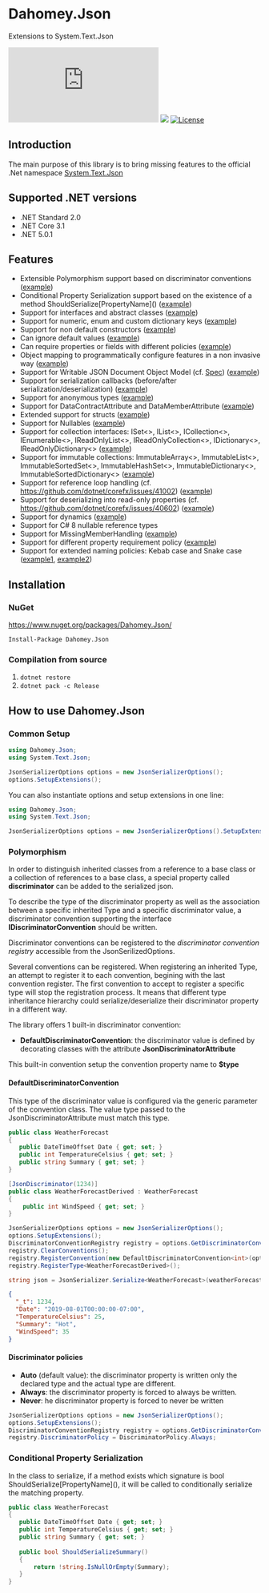 # Dahomey.Json
 Extensions to System.Text.Json

![Nuget (with prereleases)](https://img.shields.io/nuget/vpre/Dahomey.Json)
![](https://github.com/dahomey-technologies/Dahomey.Json/workflows/Build%20and%20Test/badge.svg)
[![License](https://img.shields.io/badge/license-MIT-blue.svg)](LICENSE.txt)

## Introduction
The main purpose of this library is to bring missing features to the official .Net namespace [System.Text.Json](https://docs.microsoft.com/en-us/dotnet/standard/serialization/system-text-json-overview)

## Supported .NET versions
* .NET Standard 2.0
* .NET Core 3.1
* .NET 5.0.1

## Features
* Extensible Polymorphism support based on discriminator conventions ([example](https://github.com/dahomey-technologies/Dahomey.Json/blob/master/src/Dahomey.Json.Tests/DiscriminatorTests.cs))
* Conditional Property Serialization support based on the existence of a method ShouldSerialize\[PropertyName\]() ([example](https://github.com/dahomey-technologies/Dahomey.Json/blob/master/src/Dahomey.Json.Tests/ShouldSerializeTests.cs))
* Support for interfaces and abstract classes ([example](https://github.com/dahomey-technologies/Dahomey.Json/blob/master/src/Dahomey.Json.Tests/DictionaryTests.cs))
* Support for numeric, enum and custom dictionary keys ([example](https://github.com/dahomey-technologies/Dahomey.Json/blob/master/src/Dahomey.Json.Tests/DictionaryTests.cs))
* Support for non default constructors ([example](https://github.com/dahomey-technologies/Dahomey.Json/blob/master/src/Dahomey.Json.Tests/CreatorMappingTests.cs))
* Can ignore default values ([example](https://github.com/dahomey-technologies/Dahomey.Json/blob/master/src/Dahomey.Json.Tests/DefaultValueTests.cs))
* Can require properties or fields with different policies ([example](https://github.com/dahomey-technologies/Dahomey.Json/blob/master/src/Dahomey.Json.Tests/ClassMemberModifierTests.cs))
* Object mapping to programmatically configure features in a non invasive way ([example](https://github.com/dahomey-technologies/Dahomey.Json/blob/master/src/Dahomey.Json.Tests/ObjectMappingTests.cs))
* Support for Writable JSON Document Object Model (cf. [Spec](https://github.com/dotnet/corefx/blob/master/src/System.Text.Json/docs/writable_json_dom_spec.md)) ([example](https://github.com/dahomey-technologies/Dahomey.Json/blob/master/src/Dahomey.Json.Tests/JsonNodeTests.cs))
* Support for serialization callbacks (before/after serialization/deserialization) ([example](https://github.com/dahomey-technologies/Dahomey.Json/blob/master/src/Dahomey.Json.Tests/CallbackTests.cs))
* Support for anonymous types ([example](https://github.com/dahomey-technologies/Dahomey.Json/blob/master/src/Dahomey.Json.Tests/AnonymousTests.cs))
* Support for DataContractAttribute and DataMemberAttribute ([example](https://github.com/dahomey-technologies/Dahomey.Json/blob/master/src/Dahomey.Json.Tests/DataContractAndMemberTests.cs))
* Extended support for structs ([example](https://github.com/dahomey-technologies/Dahomey.Json/blob/master/src/Dahomey.Json.Tests/StructTests.cs))
* Support for Nullables ([example](https://github.com/dahomey-technologies/Dahomey.Json/blob/master/src/Dahomey.Json.Tests/NullableTests.cs))
* Support for collection interfaces: ISet<>, IList<>, ICollection<>, IEnumerable<>, IReadOnlyList<>, IReadOnlyCollection<>, IDictionary<>, IReadOnlyDictionary<> ([example](https://github.com/dahomey-technologies/Dahomey.Json/blob/master/src/Dahomey.Json.Tests/InterfaceCollectionTests.cs))
* Support for immutable collections: ImmutableArray<>, ImmutableList<>, ImmutableSortedSet<>, ImmutableHashSet<>, ImmutableDictionary<>, ImmutableSortedDictionary<> ([example](https://github.com/dahomey-technologies/Dahomey.Json/blob/master/src/Dahomey.Json.Tests/ImmutableCollectionTests.cs))
* Support for reference loop handling (cf. https://github.com/dotnet/corefx/issues/41002) ([example](https://github.com/dahomey-technologies/Dahomey.Json/blob/master/src/Dahomey.Json.Tests/ReferenceHandlingTests.cs))
* Support for deserializing into read-only properties (cf. https://github.com/dotnet/corefx/issues/40602) ([example](https://github.com/dahomey-technologies/Dahomey.Json/blob/master/src/Dahomey.Json.Tests/ReadOnlyPropertyTests.cs))
* Support for dynamics ([example](https://github.com/dahomey-technologies/Dahomey.Json/blob/master/src/Dahomey.Json.Tests/DynamicObjectTests.cs))
* Support for C# 8 nullable reference types
* Support for MissingMemberHandling ([example](https://github.com/dahomey-technologies/Dahomey.Json/blob/master/src/Dahomey.Json.Tests/MissingMemberHandlingTests.cs))
* Support for different property requirement policy ([example](https://github.com/dahomey-technologies/Dahomey.Json/blob/master/src/Dahomey.Json.Tests/RequiredTests.cs))
* Support for extended naming policies: Kebab case and Snake case ([example1](https://github.com/dahomey-technologies/Dahomey.Json/blob/master/src/Dahomey.Json.Tests/KebabCaseNamingPolicyTests.cs), [example2](https://github.com/dahomey-technologies/Dahomey.Json/blob/master/src/Dahomey.Json.Tests/SnakeCaseNamingPolicyTests.cs))

## Installation
### NuGet
https://www.nuget.org/packages/Dahomey.Json/

`Install-Package Dahomey.Json`

### Compilation from source
  1. `dotnet restore`
  2. `dotnet pack -c Release`
  
## How to use Dahomey.Json
### Common Setup

```csharp
using Dahomey.Json;
using System.Text.Json;

JsonSerializerOptions options = new JsonSerializerOptions();
options.SetupExtensions();
```

You can also instantiate options and setup extensions in one line:
```csharp
using Dahomey.Json;
using System.Text.Json;

JsonSerializerOptions options = new JsonSerializerOptions().SetupExtensions();
```

### Polymorphism

In order to distinguish inherited classes from a reference to a base class or a collection of references to a base class, a special property called **discriminator** can be added to the serialized json.

To describe the type of the discriminator property as well as the association between a specific inherited Type and a specific discriminator value, a discriminator convention supporting the interface **IDiscriminatorConvention** should be written.

Discriminator conventions can be registered to the *discriminator convention registry* accessible from the JsonSerilizedOptions.

Several conventions can be registered. When registering an inherited Type, an attempt to register it to each convention, begining with the last convention register. The first convention to accept to register a specific type will stop the registration process.
It means that different type inheritance hierarchy could serialize/deserialize their discriminator property in a different way.

The library offers 1 built-in discriminator convention:
- **DefaultDiscriminatorConvention<T>**: the discriminator value is defined by decorating classes with the attribute **JsonDiscriminatorAttribute**

This built-in convention setup the convention property name to **$type**

#### DefaultDiscriminatorConvention<T>
 
 This type of the discriminator value is configured via the generic parameter of the convention class.
 The value type passed to the JsonDiscriminatorAttribute must match this type.
 
 ```csharp
public class WeatherForecast
{
    public DateTimeOffset Date { get; set; }
    public int TemperatureCelsius { get; set; }
    public string Summary { get; set; }
}
```

```csharp
[JsonDiscriminator(1234)]
public class WeatherForecastDerived : WeatherForecast
{
    public int WindSpeed { get; set; }
}
```
 
 ```csharp
JsonSerializerOptions options = new JsonSerializerOptions();
options.SetupExtensions();
DiscriminatorConventionRegistry registry = options.GetDiscriminatorConventionRegistry();
registry.ClearConventions();
registry.RegisterConvention(new DefaultDiscriminatorConvention<int>(options, "_t"));
registry.RegisterType<WeatherForecastDerived>();

string json = JsonSerializer.Serialize<WeatherForecast>(weatherForecastDerived, options);
```

```json
{
  "_t": 1234,
  "Date": "2019-08-01T00:00:00-07:00",
  "TemperatureCelsius": 25,
  "Summary": "Hot",
  "WindSpeed": 35
}
```

#### Discriminator policies

- **Auto** (default value): the discriminator property is written only the declared type and the actual type are different.
- **Always**: the discriminator property is forced to always be written.
- **Never**: he discriminator property is forced to never be written

 ```csharp
JsonSerializerOptions options = new JsonSerializerOptions();
options.SetupExtensions();
DiscriminatorConventionRegistry registry = options.GetDiscriminatorConventionRegistry();
registry.DiscriminatorPolicy = DiscriminatorPolicy.Always;
```
### Conditional Property Serialization

In the class to serialize, if a method exists which signature is bool ShouldSerialize\[PropertyName\](), it will be called to conditionally serialize the matching property.

 ```csharp
public class WeatherForecast
{
    public DateTimeOffset Date { get; set; }
    public int TemperatureCelsius { get; set; }
    public string Summary { get; set; }
    
    public bool ShouldSerializeSummary()
    {
        return !string.IsNullOrEmpty(Summary);
    }
}
```
